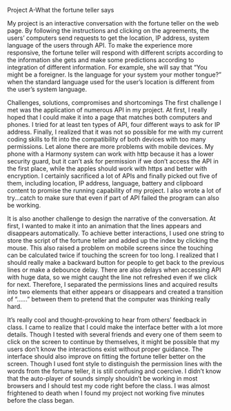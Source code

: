 Project A-What the fortune teller says 



My project is an interactive conversation with the fortune teller on the web page. By following the instructions and clicking on the agreements, the users’ computers send requests to get the location, IP address, system language of the users through API. To make the experience more responsive, the fortune teller will respond with different scripts according to the information she gets and make some predictions according to integration of different information. For example, she will say that “You might be a foreigner. Is the language for your system your mother tongue?” when the standard language used for the user’s location is different from the user’s system language. 

Challenges, solutions, compromises and shortcomings
The first challenge I met was the application of numerous API in my project. At first, I really hoped that I could make it into a page that matches both computers and phones. I tried for at least ten types of API, four different ways to ask for IP address. Finally, I realized that it was not so possible for me with my current coding skills to fit into the compatibility of both devices with too many permissions. Let alone there are more problems with mobile devices. My phone with a Harmony system can work with http because it has a lower security guard, but it can’t ask for permission if we don’t access the API in the first place, while the apples should work with https and better with encryption. I certainly sacrificed a lot of APIs and finally picked out five of them, including location, IP address, language, battery and clipboard content to promise the running capability of my project. I also wrote a lot of try...catch to make sure that even if part of API failed the program can also be working. 

It is also another challenge to design the narrative of the conversation. At first, I wanted to make it into an animation that the lines appears and disappears automatically. To achieve better interactions, I used one string to store the script of the fortune teller and added up the index by clicking the mouse. This also raised a problem on mobile screens since the touching can be calculated twice if touching the screen for too long. I realized that I should really make a backward button for people to get back to the previous lines or make a debounce delay. There are also delays when accessing API with huge data, so we might caught the line not refreshed even if we click for next. Therefore, I separated the permissions lines and acquired results into two elements that either appears or disappears and created a transition of “......” between them to pretend that the computer was thinking really hard.  

It’s really cool and thought-provoking to hear from others’ feedback in class. I came to realize that I could make the interface better with a lot more details. Though I tested with several friends and every one of them seem to click on the screen to continue by themselves, it might be possible that my users don’t know the interactions exist without proper guidance. The interface should also improve on fitting the fortune teller better on the screen. Though I used font style to distinguish the permission lines with the words from the fortune teller, it is still confusing and coercive. I didn’t know that the auto-player of sounds simply shouldn’t be working in most browsers and I should test my code right before the class. I was almost frightened to death when I found my project not working five minutes before the class began. 